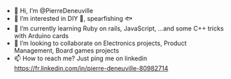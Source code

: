 - 👋 Hi, I’m @PierreDeneuville
- 👀 I’m interested in DIY 🧰, spearfishing :fish:
- 🌱 I’m currently learning Ruby on rails, JavaScript, ...and some C++  tricks with Arduino cards
- 💞️ I’m looking to collaborate on Electronics projects, Product Management, Board games projects
- 📫 How to reach me? Just ping me on linkedin https://fr.linkedin.com/in/pierre-deneuville-80982714 
<!---
PierreDeneuville/PierreDeneuville is a ✨ special ✨ repository because its `README.md` (this file) appears on your GitHub profile.
You can click the Preview link to take a look at your changes.
--->
